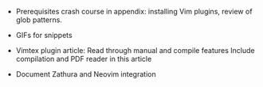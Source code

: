 - Prerequisites crash course in appendix: installing Vim plugins, review of glob patterns.

- GIFs for snippets

- Vimtex plugin article:
  Read through manual and compile features
  Include compilation and PDF reader in this article

- Document Zathura and Neovim integration
